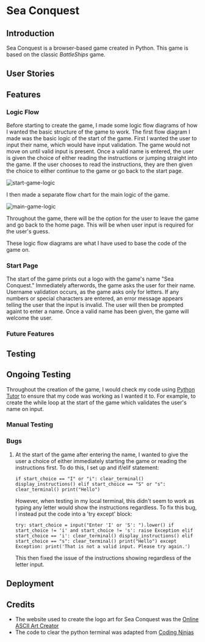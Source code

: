 # Sea Conquest
## Introduction

Sea Conquest is a browser-based game created in Python. This game is based on the classic *BattleShips* game. 

## User Stories

## Features

### Logic Flow

Before starting to create the game, I made some logic flow diagrams of how I wanted the basic structure of the game to work. The first flow diagram I made was the basic logic of the start of the game. First I wanted the user to input their name, which would have input validation. The game would not move on until valid input is present. Once a valid name is entered, the user is given the choice of either reading the instructions or jumping straight into the game. If the user chooses to read the instructions, they are then given the choice to either continue to the game or go back to the start page.

![start-game-logic](https://github.com/mariam138/sea-conquest/assets/150139337/7734a44e-c40b-4e87-b623-914f0d97de23)

I then made a separate flow chart for the main logic of the game.

![main-game-logic](https://github.com/mariam138/sea-conquest/assets/150139337/4a02615f-e6d3-44ec-bd82-cadec0e1f3de)

Throughout the game, there will be the option for the user to leave the game and go back to the home page. This will be when user input is required for the user's guess. 

These logic flow diagrams are what I have used to base the code of the game on.

### Start Page

The start of the game prints out a logo with the game's name "Sea Conquest." Immediately afterwords, the game asks the user for their name. Username validation occurs, as the game asks only for letters. If any numbers or special characters are entered, an error message appears telling the user that the input is invalid. The user will then be prompted againt to enter a name. Once a valid name has been given, the game will welcome the user.

### Future Features

## Testing

## Ongoing Testing

Throughout the creation of the game, I would check my code using [Python Tutor](https://pythontutor.com/) to ensure that my code was working as I wanted it to. For example, to create the while loop at the start of the game which validates the user's name on input.

### Manual Testing

### Bugs

1. At the start of the game after entering the name, I wanted to give the user a choice of either immediately starting the game or reading the instructions first. To do this, I set up and if/elif statement:

    ` if start_choice == "I" or "i":
        clear_terminal()
        display_instructions()
    elif start_choice == "S" or "s":
        clear_terminal()
        print("Hello") `
    
    However, when testing in my local terminal, this didn't seem to work as typing any letter would show the instructions regardless. To fix this bug, I instead put the code into a 'try except' block:

    ` try:
    start_choice = input("Enter 'I' or 'S': ").lower()
    if start_choice != 'i' and start_choice != 's':
        raise Exception
    elif start_choice == 'i':
        clear_terminal()
        display_instructions()
    elif start_choice == "s":
        clear_terminal()
        print("Hello")
  except Exception:
    print('That is not a valid input. Please try again.')
    `

    This then fixed the issue of the instructions showing regardless of the letter input.

## Deployment

## Credits

- The website used to create the logo art for Sea Conquest was the [Online ASCII Art Creator](https://www.ascii-art-generator.org/)
- The code to clear the python terminal was adapted from [Coding Ninjas](https://www.codingninjas.com/studio/library/how-to-clear-a-screen-in-python)

